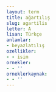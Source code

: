 ```yaml
---
layout: term
title: ağartılış
slug: agartilis
letter: A
lisan: Türkçe
anlamlar:
- beyazlatılış
ozellikler:
- - isim
ornekler:
- - ''
orneklerkaynak:
- - ''
---
```

